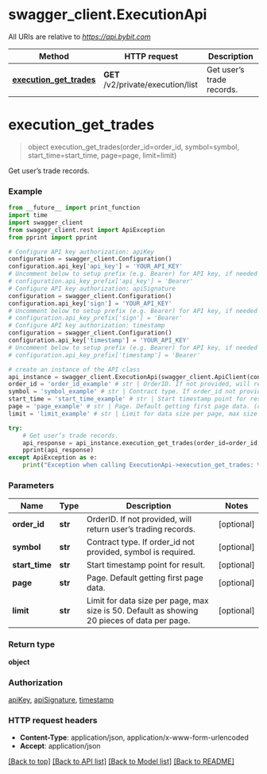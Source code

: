 # swagger_client.ExecutionApi

All URIs are relative to *https://api.bybit.com*

Method | HTTP request | Description
------------- | ------------- | -------------
[**execution_get_trades**](ExecutionApi.md#execution_get_trades) | **GET** /v2/private/execution/list | Get user’s trade records.


# **execution_get_trades**
> object execution_get_trades(order_id=order_id, symbol=symbol, start_time=start_time, page=page, limit=limit)

Get user’s trade records.

### Example
```python
from __future__ import print_function
import time
import swagger_client
from swagger_client.rest import ApiException
from pprint import pprint

# Configure API key authorization: apiKey
configuration = swagger_client.Configuration()
configuration.api_key['api_key'] = 'YOUR_API_KEY'
# Uncomment below to setup prefix (e.g. Bearer) for API key, if needed
# configuration.api_key_prefix['api_key'] = 'Bearer'
# Configure API key authorization: apiSignature
configuration = swagger_client.Configuration()
configuration.api_key['sign'] = 'YOUR_API_KEY'
# Uncomment below to setup prefix (e.g. Bearer) for API key, if needed
# configuration.api_key_prefix['sign'] = 'Bearer'
# Configure API key authorization: timestamp
configuration = swagger_client.Configuration()
configuration.api_key['timestamp'] = 'YOUR_API_KEY'
# Uncomment below to setup prefix (e.g. Bearer) for API key, if needed
# configuration.api_key_prefix['timestamp'] = 'Bearer'

# create an instance of the API class
api_instance = swagger_client.ExecutionApi(swagger_client.ApiClient(configuration))
order_id = 'order_id_example' # str | OrderID. If not provided, will return user’s trading records. (optional)
symbol = 'symbol_example' # str | Contract type. If order_id not provided, symbol is required. (optional)
start_time = 'start_time_example' # str | Start timestamp point for result. (optional)
page = 'page_example' # str | Page. Default getting first page data. (optional)
limit = 'limit_example' # str | Limit for data size per page, max size is 50. Default as showing 20 pieces of data per page. (optional)

try:
    # Get user’s trade records.
    api_response = api_instance.execution_get_trades(order_id=order_id, symbol=symbol, start_time=start_time, page=page, limit=limit)
    pprint(api_response)
except ApiException as e:
    print("Exception when calling ExecutionApi->execution_get_trades: %s\n" % e)
```

### Parameters

Name | Type | Description  | Notes
------------- | ------------- | ------------- | -------------
 **order_id** | **str**| OrderID. If not provided, will return user’s trading records. | [optional] 
 **symbol** | **str**| Contract type. If order_id not provided, symbol is required. | [optional] 
 **start_time** | **str**| Start timestamp point for result. | [optional] 
 **page** | **str**| Page. Default getting first page data. | [optional] 
 **limit** | **str**| Limit for data size per page, max size is 50. Default as showing 20 pieces of data per page. | [optional] 

### Return type

**object**

### Authorization

[apiKey](../README.md#apiKey), [apiSignature](../README.md#apiSignature), [timestamp](../README.md#timestamp)

### HTTP request headers

 - **Content-Type**: application/json, application/x-www-form-urlencoded
 - **Accept**: application/json

[[Back to top]](#) [[Back to API list]](../README.md#documentation-for-api-endpoints) [[Back to Model list]](../README.md#documentation-for-models) [[Back to README]](../README.md)

